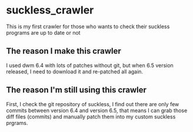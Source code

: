 # suckless_crawler

This is my first crawler for those who wants to check their suckless programs are up to date or not

## The reason I make this crawler

I used dwm 6.4 with lots of patches without git, but when 6.5 version released, I need to download it and re-patched all again.

## The reason I'm still using this crawler

First, I check the git repository of suckless, I find out there are only few commits between version 6.4 and version 6.5,
that means I can grab those diff files (commits) and manually patch them into my custom suckless prgrams.
